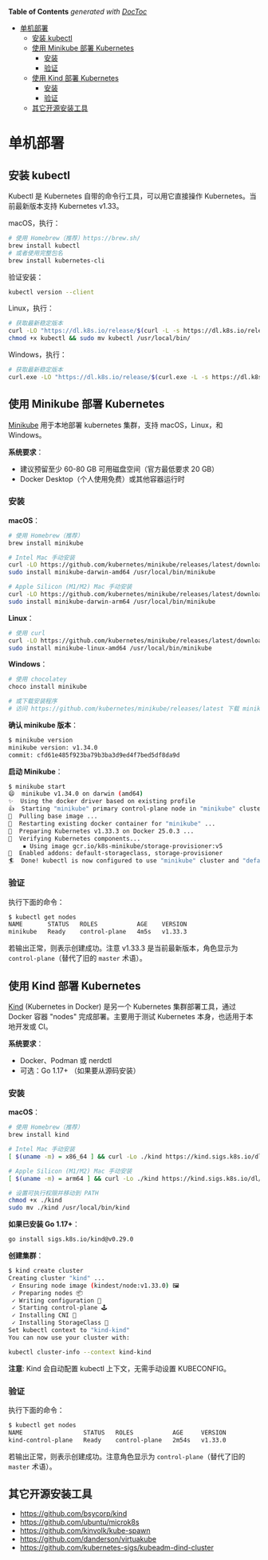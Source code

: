 <!-- START doctoc generated TOC please keep comment here to allow auto update -->
<!-- DON'T EDIT THIS SECTION, INSTEAD RE-RUN doctoc TO UPDATE -->
**Table of Contents**  *generated with [DocToc](https://github.com/thlorenz/doctoc)*

- [单机部署](#%E5%8D%95%E6%9C%BA%E9%83%A8%E7%BD%B2)
  - [安装 kubectl](#%E5%AE%89%E8%A3%85-kubectl)
  - [使用 Minikube 部署 Kubernetes](#%E4%BD%BF%E7%94%A8-minikube-%E9%83%A8%E7%BD%B2-kubernetes)
    - [安装](#%E5%AE%89%E8%A3%85)
    - [验证](#%E9%AA%8C%E8%AF%81)
  - [使用 Kind 部署 Kubernetes](#%E4%BD%BF%E7%94%A8-kind-%E9%83%A8%E7%BD%B2-kubernetes)
    - [安装](#%E5%AE%89%E8%A3%85-1)
    - [验证](#%E9%AA%8C%E8%AF%81-1)
  - [其它开源安装工具](#%E5%85%B6%E5%AE%83%E5%BC%80%E6%BA%90%E5%AE%89%E8%A3%85%E5%B7%A5%E5%85%B7)

<!-- END doctoc generated TOC please keep comment here to allow auto update -->

# 单机部署

## 安装 kubectl

Kubectl 是 Kubernetes 自带的命令行工具，可以用它直接操作 Kubernetes。当前最新版本支持 Kubernetes v1.33。

macOS，执行：

```bash
# 使用 Homebrew（推荐）https://brew.sh/
brew install kubectl
# 或者使用完整包名
brew install kubernetes-cli
```

验证安装：

```bash
kubectl version --client
```

Linux，执行：

```bash
# 获取最新稳定版本
curl -LO "https://dl.k8s.io/release/$(curl -L -s https://dl.k8s.io/release/stable.txt)/bin/linux/amd64/kubectl"
chmod +x kubectl && sudo mv kubectl /usr/local/bin/
```

Windows，执行：

```bash
# 获取最新稳定版本
curl.exe -LO "https://dl.k8s.io/release/$(curl.exe -L -s https://dl.k8s.io/release/stable.txt)/bin/windows/amd64/kubectl.exe"
```

## 使用 Minikube 部署 Kubernetes

[Minikube](https://github.com/kubernetes/minikube) 用于本地部署 kubernetes 集群，支持 macOS，Linux，和 Windows。

**系统要求**：
- 建议预留至少 60-80 GB 可用磁盘空间（官方最低要求 20 GB）
- Docker Desktop（个人使用免费）或其他容器运行时

### 安装

**macOS**：

```bash
# 使用 Homebrew（推荐）
brew install minikube

# Intel Mac 手动安装
curl -LO https://github.com/kubernetes/minikube/releases/latest/download/minikube-darwin-amd64
sudo install minikube-darwin-amd64 /usr/local/bin/minikube

# Apple Silicon (M1/M2) Mac 手动安装
curl -LO https://github.com/kubernetes/minikube/releases/latest/download/minikube-darwin-arm64
sudo install minikube-darwin-arm64 /usr/local/bin/minikube
```

**Linux**：

```bash
# 使用 curl
curl -LO https://github.com/kubernetes/minikube/releases/latest/download/minikube-linux-amd64
sudo install minikube-linux-amd64 /usr/local/bin/minikube
```

**Windows**：

```bash
# 使用 chocolatey
choco install minikube

# 或下载安装程序
# 访问 https://github.com/kubernetes/minikube/releases/latest 下载 minikube-installer.exe
```

**确认 minikube 版本**：

```sh
$ minikube version
minikube version: v1.34.0
commit: cfd61e485f923ba79b3ba3d9ed4f7bed5df8da9d
```

**启动 Minikube**：

```sh
$ minikube start
😄  minikube v1.34.0 on darwin (amd64)
✨  Using the docker driver based on existing profile
👍  Starting "minikube" primary control-plane node in "minikube" cluster
🚜  Pulling base image ...
🔄  Restarting existing docker container for "minikube" ...
🐳  Preparing Kubernetes v1.33.3 on Docker 25.0.3 ...
🔎  Verifying Kubernetes components...
    ▪ Using image gcr.io/k8s-minikube/storage-provisioner:v5
🌟  Enabled addons: default-storageclass, storage-provisioner
🏄  Done! kubectl is now configured to use "minikube" cluster and "default" namespace by default
```

### 验证

执行下面的命令：

```sh
$ kubectl get nodes
NAME       STATUS   ROLES           AGE    VERSION
minikube   Ready    control-plane   4m5s   v1.33.3
```

若输出正常，则表示创建成功。注意 v1.33.3 是当前最新版本，角色显示为 `control-plane`（替代了旧的 `master` 术语）。

## 使用 Kind 部署 Kubernetes

[Kind](https://github.com/kubernetes-sigs/kind) (Kubernetes in Docker) 是另一个 Kubernetes 集群部署工具，通过 Docker 容器 "nodes" 完成部署。主要用于测试 Kubernetes 本身，也适用于本地开发或 CI。

**系统要求**：
- Docker、Podman 或 nerdctl
- 可选：Go 1.17+ （如果要从源码安装）

### 安装

**macOS**：

```bash
# 使用 Homebrew（推荐）
brew install kind

# Intel Mac 手动安装
[ $(uname -m) = x86_64 ] && curl -Lo ./kind https://kind.sigs.k8s.io/dl/v0.29.0/kind-darwin-amd64

# Apple Silicon (M1/M2) Mac 手动安装
[ $(uname -m) = arm64 ] && curl -Lo ./kind https://kind.sigs.k8s.io/dl/v0.29.0/kind-darwin-arm64

# 设置可执行权限并移动到 PATH
chmod +x ./kind
sudo mv ./kind /usr/local/bin/kind
```

**如果已安装 Go 1.17+**：

```bash
go install sigs.k8s.io/kind@v0.29.0
```

**创建集群**：

```sh
$ kind create cluster
Creating cluster "kind" ...
 ✓ Ensuring node image (kindest/node:v1.33.0) 🖼
 ✓ Preparing nodes 📦  
 ✓ Writing configuration 📜 
 ✓ Starting control-plane 🕹️ 
 ✓ Installing CNI 🔌 
 ✓ Installing StorageClass 💾 
Set kubectl context to "kind-kind"
You can now use your cluster with:

kubectl cluster-info --context kind-kind
```

**注意**: Kind 会自动配置 kubectl 上下文，无需手动设置 KUBECONFIG。

### 验证

执行下面的命令：

```sh
$ kubectl get nodes
NAME                 STATUS   ROLES           AGE     VERSION
kind-control-plane   Ready    control-plane   2m54s   v1.33.0
```

若输出正常，则表示创建成功。注意角色显示为 `control-plane`（替代了旧的 `master` 术语）。

## 其它开源安装工具

- https://github.com/bsycorp/kind
- https://github.com/ubuntu/microk8s
- https://github.com/kinvolk/kube-spawn
- https://github.com/danderson/virtuakube
- https://github.com/kubernetes-sigs/kubeadm-dind-cluster
